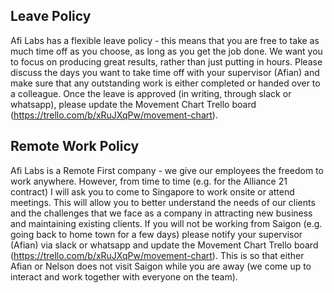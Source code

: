 ## Leave Policy

Afi Labs has a flexible leave policy - this means that you are free to take as much time off as you choose, as long as you get the job done. We want you to focus on producing great results, rather than just putting in hours. Please discuss the days you want to take time off with your supervisor (Afian) and make sure that any outstanding work is either completed or handed over to a colleague. Once the leave is approved (in writing, through slack or whatsapp), please update the Movement Chart Trello board (https://trello.com/b/xRuJXqPw/movement-chart).

## Remote Work Policy

Afi Labs is a Remote First company - we give our employees the freedom to work anywhere. However, from time to time (e.g. for the Alliance 21 contract) I will ask you to come to Singapore to work onsite or attend meetings. This will allow you to better understand the needs of our clients and the challenges that we face as a company in attracting new business and maintaining existing clients. If you will not be working from Saigon (e.g. going back to home town for a few days) please notify your supervisor (Afian) via slack or whatsapp and update the Movement Chart Trello board (https://trello.com/b/xRuJXqPw/movement-chart). This is so that either Afian or Nelson does not visit Saigon while you are away (we come up to interact and work together with everyone on the team).